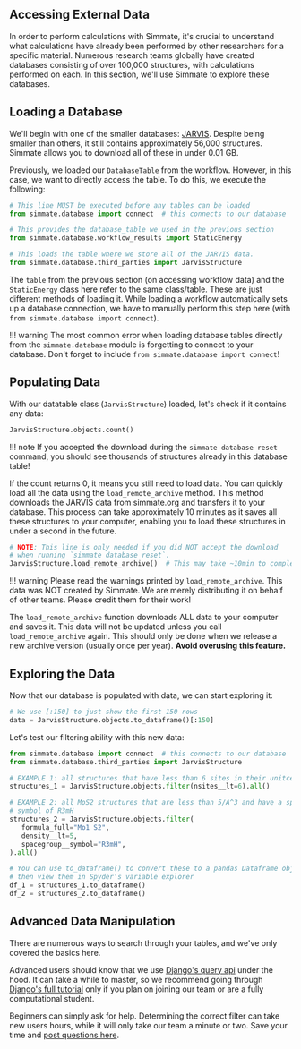 ## Accessing External Data

In order to perform calculations with Simmate, it's crucial to understand what calculations have already been performed by other researchers for a specific material. Numerous research teams globally have created databases consisting of over 100,000 structures, with calculations performed on each. In this section, we'll use Simmate to explore these databases.

## Loading a Database

We'll begin with one of the smaller databases: [JARVIS](https://jarvis.nist.gov/). Despite being smaller than others, it still contains approximately 56,000 structures. Simmate allows you to download all of these in under 0.01 GB.

Previously, we loaded our `DatabaseTable` from the workflow. However, in this case, we want to directly access the table. To do this, we execute the following:

```python
# This line MUST be executed before any tables can be loaded
from simmate.database import connect  # this connects to our database

# This provides the database_table we used in the previous section
from simmate.database.workflow_results import StaticEnergy

# This loads the table where we store all of the JARVIS data.
from simmate.database.third_parties import JarvisStructure
```

The `table` from the previous section (on accessing workflow data) and the `StaticEnergy` class here refer to the same class/table. These are just different methods of loading it. While loading a workflow automatically sets up a database connection, we have to manually perform this step here (with `from simmate.database import connect`). 

!!! warning 
    The most common error when loading database tables directly from the `simmate.database` module is forgetting to connect to your database. Don't forget to include `from simmate.database import connect`!

## Populating Data

With our datatable class (`JarvisStructure`) loaded, let's check if it contains any data:

``` python
JarvisStructure.objects.count()
```

!!! note 
    If you accepted the download during the `simmate database reset` command, you should see thousands of structures already in this database table! 

If the count returns 0, it means you still need to load data. You can quickly load all the data using the `load_remote_archive` method. This method downloads the JARVIS data from simmate.org and transfers it to your database. This process can take approximately 10 minutes as it saves all these structures to your computer, enabling you to load these structures in under a second in the future.

``` python
# NOTE: This line is only needed if you did NOT accept the download
# when running `simmate database reset`.
JarvisStructure.load_remote_archive()  # This may take ~10min to complete
```

!!! warning
    Please read the warnings printed by `load_remote_archive`. This data was NOT created by Simmate. We are merely distributing it on behalf of other teams. Please credit them for their work!

The `load_remote_archive` function downloads ALL data to your computer and saves it. This data will not be updated unless you call `load_remote_archive` again. This should only be done when we release a new archive version (usually once per year). **Avoid overusing this feature.**

## Exploring the Data

Now that our database is populated with data, we can start exploring it:

``` python
# We use [:150] to just show the first 150 rows
data = JarvisStructure.objects.to_dataframe()[:150]
```

Let's test our filtering ability with this new data:

```python
from simmate.database import connect  # this connects to our database
from simmate.database.third_parties import JarvisStructure

# EXAMPLE 1: all structures that have less than 6 sites in their unitcell
structures_1 = JarvisStructure.objects.filter(nsites__lt=6).all()

# EXAMPLE 2: all MoS2 structures that are less than 5/A^3 and have a spacegroup
# symbol of R3mH
structures_2 = JarvisStructure.objects.filter(
   formula_full="Mo1 S2",
   density__lt=5,
   spacegroup__symbol="R3mH",
).all()

# You can use to_dataframe() to convert these to a pandas Dataframe object and 
# then view them in Spyder's variable explorer
df_1 = structures_1.to_dataframe()
df_2 = structures_2.to_dataframe()
```

## Advanced Data Manipulation

There are numerous ways to search through your tables, and we've only covered the basics here. 

Advanced users should know that we use [Django's query api](https://docs.djangoproject.com/en/3.2/topics/db/queries/) under the hood. It can take a while to master, so we recommend going through [Django's full tutorial](https://docs.djangoproject.com/en/4.0/) only if you plan on joining our team or are a fully computational student. 

Beginners can simply ask for help. Determining the correct filter can take new users hours, while it will only take our team a minute or two. Save your time and [post questions here](https://github.com/jacksund/simmate/discussions/categories/q-a).